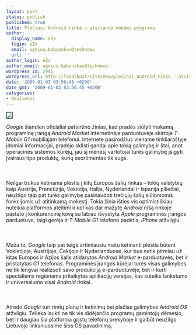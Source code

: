 ```yaml
---
layout: post
status: publish
published: true
title: Plečiasi Android rinka – atsiranda mokamų programų
author:
  display_name: eZx
  login: eZx
  email: ugnius.babinskas@technews
  url: ''
author_login: eZx
author_email: ugnius.babinskas@technews
wordpress_id: 2941
wordpress_url: http://localhost/site/new/pleciasi_android_rinka_-_atsiranda_mokamu_programu/
date: '2009-01-03 03:56:45 +0200'
date_gmt: '2009-01-03 03:56:45 +0200'
categories:
- Naujienos
---
```

<div class="imgright"><img src="http://www.technews.lt/upl/Failai/googleandroidmarket.jpg" border="1"></div>
<p><i>Google</i> šiandien oficialiai patvirtino žinias, kad pradės siūlyti mokamą programinę įrangą <i>Android Market</i> internetinėje parduotuvėje skirtoje <i>T-Mobile G1</i> mobiliajam telefonui. Internete pasirodžius viename tinkliaraštyje įdomiai informacijai, pradėjo sklisti gandai apie tokią galimybę ir štai, anot operacinės sistemos kūrėjų, jau šį mėnesį vartotojai turės galimybę įsigyti įvairaus tipo produktų, kurių asortimentas tik augs.<br />
<br><br />
<br>Neilgai trukus ketinama plėstis į kitų Europos šalių rinkas – tokių valstybių kaip Austrija, Prancūzija, Vokietija, Italija, Nyderlandai ir Ispanija piliečiai, neužilgo taip pat turės galimybę pasinaudoti trečiųjų šalių siūlomomis funkcijomis už atitinkamą mokestį. Tokia žinia išties vis optimistiškiau nuteikia platformos ateitimi ir kol kas dar mažytę <i>Android</i> nišą rinkoje pastato į konkurencinę kovą su labiau išvystyta <i>Apple</i> programinės įrangos parduotuve, taigi gerėja ir <i>T-Mobile G1</i> telefono padėtis, <i>iPhone</i> atžvilgiu.<br />
<br><br />
<br>Maža to, <i>Google</i> taip pat teigė artimiausiu metu ketinanti plėstis būtent Vokietijoje, Austrijoje, Čekijoje ir Nyderlanduose, kur bus netik pirmiau už kitas Europos ir Azijos šalis atidarytos <i>Android Market</i> e-parduotuvės, bet ir pristatytas <i>G1</i> telefonas. Programinės įrangos kūrėjai turės visas galimybes ne tik lengvai realizuoti savo produkciją e-parduotuvėje, bet ir kurti specialiems regionams pritaikytas aplikacijų versijas, kas suteiks lankstumo ir universalumo visai <i>Android</i> rinkai.<br />
<br><br />
<br>Atrodo <i>Google</i> turi rimtų planų ir ketinimų bei plačias galimybes <i>Android OS</i> atžvilgiu. Telieka laukti ne tik vis didėjančio programų gamintojų dėmesio, bet ir daugiau šia platforma grįstų telefonų prekyboje ir galbūt neužilgo Lietuvoje linksniuosime šios OS pavadinimą.<br />
<br><br />
<br><br />
<br></p>
